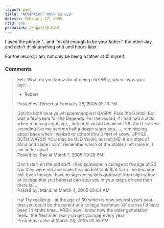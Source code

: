 ```yaml
---
layout: post
title: "Attention: Wook is OLD"
datestr: February 27, 2005
mtid: 346
permalink: /saga/346.html
---
```


I used the phrase "...and I'm old enough to be your father!" the other day, and didn't think anything of it until hours later.

For the record, I am, but only be being a father at 15 myself.

### Comments

<blockquote>
Feh.  What do you know about being old?  Why, when I was your age.....

 -  Robert
<div class="comment-meta">Posted by: Robert at February 28, 2005 05:16 PM</div> </blockquote>

<blockquote>
Gotcha both beat ya whippersnappers! GASP!!!  Pass the Geritol! But wait a few years for the Depends. For the record, if I had had a child when reaching legal age, , he/she/it would be almost 26!  And I started sounding like my parents half a dozen years ago.. ... reminiscing about back when I walked to school thru 3 feet of snow, UPHILL, BOTH WAYS!!!  YOU may be OLD WooK, but not ME! It's a state of Mind and since I can't remember which  of the States I left mine in, I am in the clear! 
<div class="comment-meta">Posted by: Ray at March  1, 2005 09:28 PM</div> </blockquote>

<blockquote>
Don't start on the old stuff. I had someone in college at the age of 23 say they were old and when his mindset took that form...he became old.  Even though I have to say seeing kids graduate from high school or college that you babysat can stop you in your steps oh and then there is ....
<div class="comment-meta">Posted by: Mandi at March  4, 2005 09:04 AM</div> </blockquote>

<blockquote>
Ha!  Try realizing - at the age of 30 which is now several years past - that you could be the parent of a college freshman.  Of course I'd have been 14 at the time...ARGH now I know how the older generation feels...the freshmen really do get younger every year!
<div class="comment-meta">Posted by: Jolie at March 28, 2005 02:55 PM</div> </blockquote>

